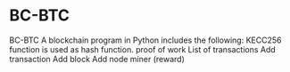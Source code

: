 # BC-BTC
BC-BTC A blockchain program in Python includes the following: 
KECC256 function is used as hash function. 
proof of work 
List of transactions 
Add transaction 
Add block 
Add node 
miner (reward)
